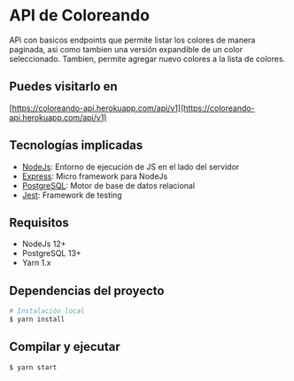 # API de Coloreando

APi con basicos endpoints que permite listar los colores de manera paginada, asi como tambien una versión expandible de un color seleccionado. Tambien, permite agregar nuevo colores a la lista de colores.

## Puedes visitarlo en

[https://coloreando-api.herokuapp.com/api/v1](https://coloreando-api.herokuapp.com/api/v1)

## Tecnologías implicadas

- [NodeJs](https://nodejs.org/): Entorno de ejecución de JS en el lado del servidor
- [Express](https://expressjs.com/): Micro framework para NodeJs
- [PostgreSQL](https://www.postgresql.org/): Motor de base de datos relacional
- [Jest](https://jestjs.io/): Framework de testing

## Requisitos

- NodeJs 12+
- PostgreSQL 13+
- Yarn 1.x

## Dependencias del proyecto

```sh
# Instalación local
$ yarn install

```

## Compilar y ejecutar

```sh
$ yarn start
```
